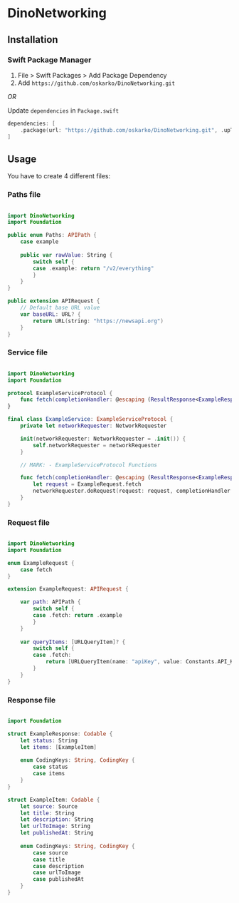 # DinoNetworking

## Installation

### Swift Package Manager

1. File > Swift Packages > Add Package Dependency
2. Add `https://github.com/oskarko/DinoNetworking.git`

_OR_

Update `dependencies` in `Package.swift`
```swift
dependencies: [
    .package(url: "https://github.com/oskarko/DinoNetworking.git", .upToNextMajor(from: "1.0.0"))
]
```

## Usage

You have to create 4 different files:

### Paths file

```swift

import DinoNetworking
import Foundation

public enum Paths: APIPath {
    case example
    
    public var rawValue: String {
        switch self {
        case .example: return "/v2/everything"
        }
    }
}

public extension APIRequest {
    // Default base URL value
    var baseURL: URL? {
        return URL(string: "https://newsapi.org")
    }
}

```

### Service file

```swift

import DinoNetworking
import Foundation

protocol ExampleServiceProtocol {
    func fetch(completionHandler: @escaping (ResultResponse<ExampleResponse>) -> Void)
}

final class ExampleService: ExampleServiceProtocol {
    private let networkRequester: NetworkRequester

    init(networkRequester: NetworkRequester = .init()) {
        self.networkRequester = networkRequester
    }

    // MARK: - ExampleServiceProtocol Functions

    func fetch(completionHandler: @escaping (ResultResponse<ExampleResponse>) -> Void) {
        let request = ExampleRequest.fetch
        networkRequester.doRequest(request: request, completionHandler: completionHandler)
    }
}

```

### Request file

```swift

import DinoNetworking
import Foundation

enum ExampleRequest {
    case fetch
}

extension ExampleRequest: APIRequest {

    var path: APIPath {
        switch self {
        case .fetch: return .example
        }
    }
    
    var queryItems: [URLQueryItem]? {
        switch self {
        case .fetch:
            return [URLQueryItem(name: "apiKey", value: Constants.API_KEY)]
        }
    }
}

```

### Response file

```swift

import Foundation

struct ExampleResponse: Codable {
    let status: String
    let items: [ExampleItem]
    
    enum CodingKeys: String, CodingKey {
        case status
        case items
    }
}

struct ExampleItem: Codable {
    let source: Source
    let title: String
    let description: String
    let urlToImage: String
    let publishedAt: String
    
    enum CodingKeys: String, CodingKey {
        case source
        case title
        case description
        case urlToImage
        case publishedAt
    }
}

```

